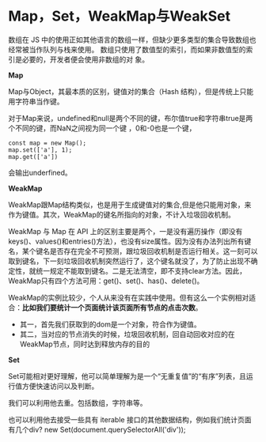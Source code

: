 # Map，Set，WeakMap与WeakSet

数组在 JS 中的使用正如其他语言的数组一样，但缺少更多类型的集合导致数组也经常被当作队列与栈来使用。 数组只使用了数值型的索引，而如果非数值型的索引是必要的，开发者便会使用非数组的对 象。

**Map** 

Map与Object，其最本质的区别，键值对的集合（Hash 结构），但是传统上只能用字符串当作键。

对于Map来说，undefined和null是两个不同的键，布尔值true和字符串true是两个不同的键，而NaN之间视为同一个键 ，0和-0也是一个键，

```
const map = new Map();
map.set(['a'], 1);
map.get(['a']) 
```

会输出underfined。

**WeakMap**

WeakMap跟Map结构类似，也是用于生成键值对的集合,但是他只能用对象，来作为键值。其次，WeakMap的键名所指向的对象，不计入垃圾回收机制。

WeakMap 与 Map 在 API 上的区别主要是两个，一是没有遍历操作（即没有keys()、values()和entries()方法），也没有size属性。因为没有办法列出所有键名，某个键名是否存在完全不可预测，跟垃圾回收机制是否运行相关。这一刻可以取到键名，下一刻垃圾回收机制突然运行了，这个键名就没了，为了防止出现不确定性，就统一规定不能取到键名。二是无法清空，即不支持clear方法。因此，WeakMap只有四个方法可用：get()、set()、has()、delete()。

WeakMap的实例比较少，个人从来没有在实践中使用。但有这么一个实例相对适合：**比如我们要统计一个页面统计该页面所有节点的点击次数**。

- 其一，首先我们获取到的dom是一个对象，符合作为键值。
- 其二，当对应的节点消失的时候，垃圾回收机制，回自动回收对应的在WeakMap节点，同时达到释放内存的目的

**Set** 

Set可能相对更好理解，他可以简单理解为是一个“无重复值”的“有序”列表，且运行值方便快速访问以及判断。

我们可以利用他去重。包括数组，字符串等。

也可以利用他去接受一些具有 iterable 接口的其他数据结构，例如我们统计页面有几个div? new Set(document.querySelectorAll('div'));

